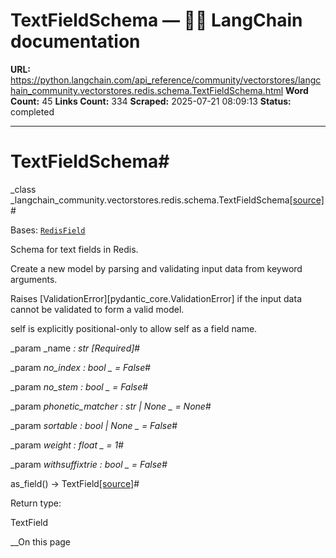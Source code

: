 # TextFieldSchema — 🦜🔗 LangChain  documentation

**URL:** https://python.langchain.com/api_reference/community/vectorstores/langchain_community.vectorstores.redis.schema.TextFieldSchema.html
**Word Count:** 45
**Links Count:** 334
**Scraped:** 2025-07-21 08:09:13
**Status:** completed

---

# TextFieldSchema\#

_class _langchain\_community.vectorstores.redis.schema.TextFieldSchema[\[source\]](https://python.langchain.com/api_reference/_modules/langchain_community/vectorstores/redis/schema.html#TextFieldSchema)\#     

Bases: [`RedisField`](https://python.langchain.com/api_reference/community/vectorstores/langchain_community.vectorstores.redis.schema.RedisField.html#langchain_community.vectorstores.redis.schema.RedisField "langchain_community.vectorstores.redis.schema.RedisField")

Schema for text fields in Redis.

Create a new model by parsing and validating input data from keyword arguments.

Raises \[ValidationError\]\[pydantic\_core.ValidationError\] if the input data cannot be validated to form a valid model.

self is explicitly positional-only to allow self as a field name.

_param _name _: str_ _\[Required\]_\#     

_param _no\_index _: bool_ _ = False_\#     

_param _no\_stem _: bool_ _ = False_\#     

_param _phonetic\_matcher _: str | None_ _ = None_\#     

_param _sortable _: bool | None_ _ = False_\#     

_param _weight _: float_ _ = 1_\#     

_param _withsuffixtrie _: bool_ _ = False_\#     

as\_field\(\) → TextField[\[source\]](https://python.langchain.com/api_reference/_modules/langchain_community/vectorstores/redis/schema.html#TextFieldSchema.as_field)\#     

Return type:     

TextField

__On this page
